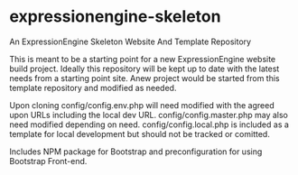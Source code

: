 # expressionengine-skeleton
An ExpressionEngine Skeleton Website And Template Repository

This is meant to be a starting point for a new ExpressionEngine website build project.
Ideally this repository will be kept up to date with the latest needs from a starting point site.
Anew project would be started from this template repository and modified as needed.

Upon cloning config/config.env.php will need modified with the agreed upon URLs including the local dev URL.
config/config.master.php may also need modified depending on need.
config/config.local.php is included as a template for local development but should not be tracked or comitted.

Includes NPM package for Bootstrap and preconfiguration for using Bootstrap Front-end.
